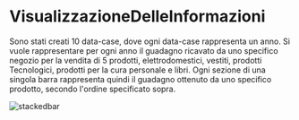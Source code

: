 # VisualizzazioneDelleInformazioni

Sono stati creati 10 data-case, dove ogni data-case rappresenta un anno. Si vuole rappresentare per ogni anno il guadagno ricavato da uno specifico negozio per la vendita di 5 prodotti, elettrodomestici, vestiti, prodotti Tecnologici, prodotti per la cura personale e libri. Ogni sezione di una singola barra rappresenta quindi il guadagno ottenuto da uno specifico prodotto, secondo l'ordine specificato sopra. 


![stackedbar](https://github.com/GiuliaCastagnacci/VisualizzazioneDelleInformazioni/assets/51481655/6d0c5bc4-e58d-4fe7-b420-7025f2eef16e)
